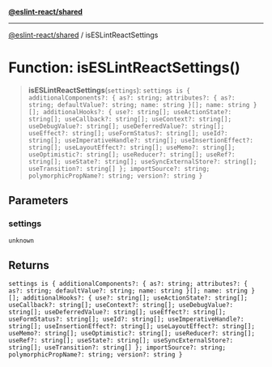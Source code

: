[**@eslint-react/shared**](../README.md)

***

[@eslint-react/shared](../README.md) / isESLintReactSettings

# Function: isESLintReactSettings()

> **isESLintReactSettings**(`settings`): `settings is { additionalComponents?: { as?: string; attributes?: { as?: string; defaultValue?: string; name: string }[]; name: string }[]; additionalHooks?: { use?: string[]; useActionState?: string[]; useCallback?: string[]; useContext?: string[]; useDebugValue?: string[]; useDeferredValue?: string[]; useEffect?: string[]; useFormStatus?: string[]; useId?: string[]; useImperativeHandle?: string[]; useInsertionEffect?: string[]; useLayoutEffect?: string[]; useMemo?: string[]; useOptimistic?: string[]; useReducer?: string[]; useRef?: string[]; useState?: string[]; useSyncExternalStore?: string[]; useTransition?: string[] }; importSource?: string; polymorphicPropName?: string; version?: string }`

## Parameters

### settings

`unknown`

## Returns

`settings is { additionalComponents?: { as?: string; attributes?: { as?: string; defaultValue?: string; name: string }[]; name: string }[]; additionalHooks?: { use?: string[]; useActionState?: string[]; useCallback?: string[]; useContext?: string[]; useDebugValue?: string[]; useDeferredValue?: string[]; useEffect?: string[]; useFormStatus?: string[]; useId?: string[]; useImperativeHandle?: string[]; useInsertionEffect?: string[]; useLayoutEffect?: string[]; useMemo?: string[]; useOptimistic?: string[]; useReducer?: string[]; useRef?: string[]; useState?: string[]; useSyncExternalStore?: string[]; useTransition?: string[] }; importSource?: string; polymorphicPropName?: string; version?: string }`

